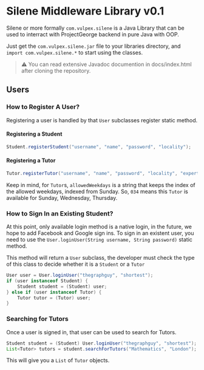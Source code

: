 # Silene Middleware Library v0.1

Silene or more formally `com.vulpex.silene` is a  Java Library that can be used to
interract with ProjectGeorge backend in pure Java with OOP.

Just get the `com.vulpex.silene.jar` file to your libraries directory, and 
`import com.vulpex.silene.*` to start using the classes.

> :warning: You can read extensive Javadoc documention in docs/index.html after cloning
> the repository.

## Users

### How to Register A User?

Registering a user is handled by that `User` subclasses register static method.

#### Registering a Student

```java
Student.registerStudent("username", "name", "password", "locality");
```

#### Registering a Tutor

```java
Tutor.registerTutor("username", "name", "password", "locality", "expertise", "allowedWeekdays");
```

Keep in mind, for `Tutor`s, `allowedWeekdays` is a string that keeps the index of
the allowed weekdays, indexed from Sunday. So, `034` means this `Tutor` is available
for Sunday, Wednesday, Thursday.

### How to Sign In an Existing Student?

At this point, only available login method is a native login, in the future,
we hope to add Facebook and Google sign ins. To sign in an existent user, you
need to use the `User.loginUser(String username, String password)` static method.

This method will return a `User` subclass, the developer must check the type of
this class to decide whether it is a `Student` or a `Tutor`

```java
User user = User.loginUser("thegraphguy", "shortest");
if (user instanceof Student) {
    Student student = (Student) user;
} else if (user instanceof Tutor) {
    Tutor tutor = (Tutor) user;
}
```

### Searching for Tutors

Once a user is signed in, that user can be used to search for Tutors.

```java
Student student = (Student) User.loginUser("thegraphguy", "shortest");
List<Tutor> tutors = student.searchForTutors("Mathematics", "London");
```

This will give you a `List` of `Tutor` objects.